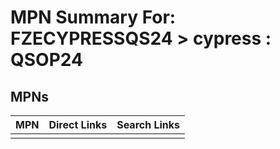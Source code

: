



# MPN Summary For: FZECYPRESSQS24 > cypress : QSOP24

## MPNs
  

|MPN|Direct Links|Search Links|
| :--- | :--- | :--- |
||||
